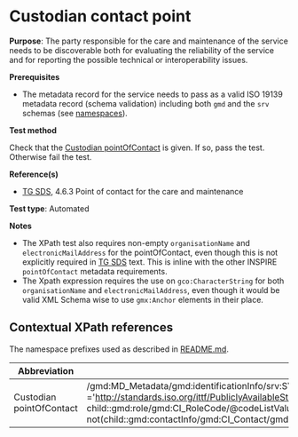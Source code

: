 # Custodian contact point

**Purpose**: The party responsible for the care and maintenance of the service needs to be discoverable both for evaluating the reliability of the service and for reporting the possible technical or interoperability issues.

**Prerequisites**

* The metadata record for the service needs to pass as a valid ISO 19139 metadata record (schema validation) including both ```gmd``` and the ```srv``` schemas (see [namespaces](README.md#namespaces)).

**Test method**

Check that the [Custodian pointOfContact](#custodian) is given. If so, pass the test. Otherwise fail the test.

**Reference(s)**

* [TG SDS](README.md#ref_TG_SDS), 4.6.3 Point of contact for the care and maintenance

**Test type**: Automated

**Notes**
* The XPath test also requires non-empty ```organisationName``` and ```electronicMailAddress``` for the pointOfContact, even though this is not explicitly required in [TG SDS](README.md#ref_TG_SDS) text. This is inline with the other INSPIRE ```pointOfContact``` metadata requirements.
* The Xpath expression requires the use on ```gco:CharacterString``` for both ```organisationName``` and ```electronicMailAddress```, even though it would be valid XML Schema wise to use ```gmx:Anchor``` elements in their place.

## Contextual XPath references

The namespace prefixes used as described in [README.md](README.md#namespaces).

Abbreviation                                               |  XPath expression
---------------------------------------------------------- | -------------------------------------------------------------------------
Custodian pointOfContact <a name="custodian"></a>   | /gmd:MD_Metadata/gmd:identificationInfo/srv:SV_ServiceIdentification/gmd:pointOfContact/gmd:CI_ResponsibleParty[child::gmd:role/gmd:CI_RoleCode/@codeList ='http://standards.iso.org/ittf/PubliclyAvailableStandards/ISO_19139_Schemas/resources/codelist/gmxCodelists.xml#CI_RoleCode' and child::gmd:role/gmd:CI_RoleCode/@codeListValue='custodian' and not(child::gmd:organisationName/gco:CharacterString='') and not(child::gmd:contactInfo/gmd:CI_Contact/gmd:address/gmd:CI_Address/gmd:electronicMailAddress/gco:CharacterString='')]
